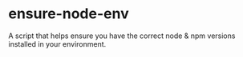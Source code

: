 # ensure-node-env
A script that helps ensure you have the correct node &amp; npm versions installed in your environment.
